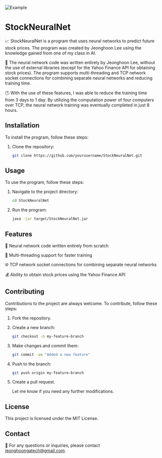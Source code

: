 ![Example](https://user-images.githubusercontent.com/59329676/125172435-62d2a400-e17f-11eb-8dd1-2c2f4502e343.gif)   
# StockNeuralNet

📈 StockNeuralNet is a program that uses neural networks to predict future stock prices. The program was created by Jeonghoon Lee using the knowledge gained from one of my class in AI.

🧠 The neural network code was written entirely by Jeonghoon Lee, without the use of external libraries (except for the Yahoo Finance API for obtaining stock prices). The program supports multi-threading and TCP network socket connections for combining separate neural networks and reducing training time.

🕐 With the use of these features, I was able to reduce the training time from 3 days to 1 day. By utilizing the computation power of four computers over TCP, the neural network training was eventually completed in just 8 hours.

## Installation

To install the program, follow these steps:

1. Clone the repository:

   ```sh
   git clone https://github.com/yourusername/StockNeuralNet.git
   
## Usage

To use the program, follow these steps:

1. Navigate to the project directory:

   ```sh
   cd StockNeuralNet

2. Run the program:

   ```sh
   java -jar target/StockNeuralNet.jar

## Features

🤖 Neural network code written entirely from scratch

🚀 Multi-threading support for faster training

🌐 TCP network socket connections for combining separate neural networks

💰 Ability to obtain stock prices using the Yahoo Finance API


## Contributing

Contributions to the project are always welcome. To contribute, follow these steps:

1. Fork the repository.

2. Create a new branch:

   ```sh
   git checkout -b my-feature-branch

3. Make changes and commit them:

   ```sh
   git commit -am "Added a new feature"

4. Push to the branch:

   ```sh
   git push origin my-feature-branch
   
5. Create a pull request.

   Let me know if you need any further modifications.


## License
This project is licensed under the MIT License.

## Contact
📧 For any questions or inquiries, please contact jeonghoongatech@gmail.com.
